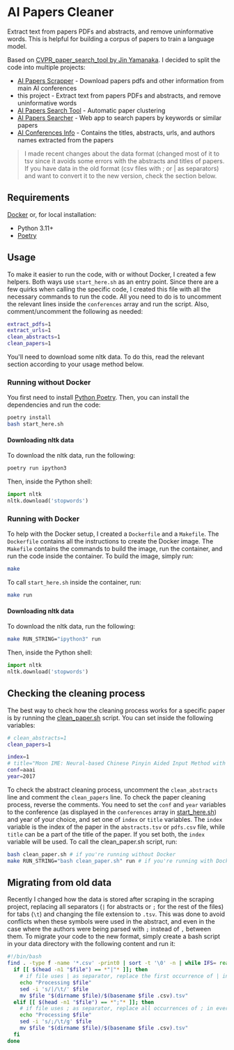 # AI Papers Cleaner

Extract text from papers PDFs and abstracts, and remove uninformative words. This is helpful for building a corpus of papers to train a language model.

Based on [CVPR_paper_search_tool by Jin Yamanaka](https://github.com/jiny2001/CVPR_paper_search_tool). I decided to split the code into multiple projects:

- [AI Papers Scrapper](https://github.com/george-gca/ai_papers_scrapper) - Download papers pdfs and other information from main AI conferences
- this project - Extract text from papers PDFs and abstracts, and remove uninformative words
- [AI Papers Search Tool](https://github.com/george-gca/ai_papers_search_tool) - Automatic paper clustering
- [AI Papers Searcher](https://github.com/george-gca/ai_papers_searcher) - Web app to search papers by keywords or similar papers
- [AI Conferences Info](https://github.com/george-gca/ai_conferences_info) - Contains the titles, abstracts, urls, and authors names extracted from the papers

> I made recent changes about the data format (changed most of it to tsv since it avoids some errors with the abstracts and titles of papers. If you have data in the old format (csv files with ; or | as separators) and want to convert it to the new version, check the section below.

## Requirements

[Docker](https://www.docker.com/) or, for local installation:

- Python 3.11+
- [Poetry](https://python-poetry.org/docs/)

## Usage

To make it easier to run the code, with or without Docker, I created a few helpers. Both ways use `start_here.sh` as an entry point. Since there are a few quirks when calling the specific code, I created this file with all the necessary commands to run the code. All you need to do is to uncomment the relevant lines inside the `conferences` array and run the script. Also, comment/uncomment the following as needed:

```bash
extract_pdfs=1
extract_urls=1
clean_abstracts=1
clean_papers=1
```

You'll need to download some nltk data. To do this, read the relevant section according to your usage method below.

### Running without Docker

You first need to install [Python Poetry](https://python-poetry.org/docs/). Then, you can install the dependencies and run the code:

```bash
poetry install
bash start_here.sh
```

#### Downloading nltk data

To download the nltk data, run the following:

```bash
poetry run ipython3
```

Then, inside the Python shell:

```python
import nltk
nltk.download('stopwords')
```

### Running with Docker

To help with the Docker setup, I created a `Dockerfile` and a `Makefile`. The `Dockerfile` contains all the instructions to create the Docker image. The `Makefile` contains the commands to build the image, run the container, and run the code inside the container. To build the image, simply run:

```bash
make
```

To call `start_here.sh` inside the container, run:

```bash
make run
```

#### Downloading nltk data

To download the nltk data, run the following:

```bash
make RUN_STRING="ipython3" run
```

Then, inside the Python shell:

```python
import nltk
nltk.download('stopwords')
```

## Checking the cleaning process

The best way to check how the cleaning process works for a specific paper is by running the [clean_paper.sh](clean_paper.sh) script. You can set inside the following variables:

```bash
# clean_abstracts=1
clean_papers=1

index=1
# title="Moon IME: Neural-based Chinese Pinyin Aided Input Method with Customizable Association"
conf=aaai
year=2017
```

To check the abstract cleaning process, uncomment the `clean_abstracts` line and comment the `clean_papers` line. To check the paper cleaning process, reverse the comments. You need to set the `conf` and `year` variables to the conference (as displayed in the `conferences` array in [start_here.sh](start_here.sh)) and year of your choice, and set one of `index` or `title` variables. The `index` variable is the index of the paper in the `abstracts.tsv` or `pdfs.csv` file, while `title` can be a part of the title of the paper. If you set both, the `index` variable will be used. To call the clean_paper.sh script, run:

```bash
bash clean_paper.sh # if you're running without Docker
make RUN_STRING="bash clean_paper.sh" run # if you're running with Docker
```

## Migrating from old data

Recently I changed how the data is stored after scraping in the scraping project, replacing all separators (`|` for abstracts or `;` for the rest of the files) for tabs (`\t`) and changing the file extension to `.tsv`. This was done to avoid conflicts when these symbols were used in the abstract, and even in the case where the authors were being parsed with `;` instead of `,` between them. To migrate your code to the new format, simply create a bash script in your data directory with the following content and run it:

```bash
#!/bin/bash
find . -type f -name '*.csv' -print0 | sort -t '\0' -n | while IFS= read -r -d $'\0' file; do
  if [[ $(head -n1 "$file") == *"|"* ]]; then
    # if file uses | as separator, replace the first occurrence of | in every line to \t
    echo "Processing $file"
    sed -i 's/|/\t/' $file
    mv $file "$(dirname $file)/$(basename $file .csv).tsv"
  elif [[ $(head -n1 "$file") == *";"* ]]; then
    # if file uses ; as separator, replace all occurrences of ; in every line to \t
    echo "Processing $file"
    sed -i 's/;/\t/g' $file
    mv $file "$(dirname $file)/$(basename $file .csv).tsv"
  fi
done
```

